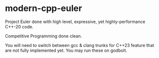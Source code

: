 # modern-cpp-euler

Project Euler done with high level, expressive, yet highly-performance C++-20 code. 

Competitive Programming done clean.

You will need to switch between gcc & clang trunks for C++23 feature that are not fully implemented yet.
You may run these on godbolt.